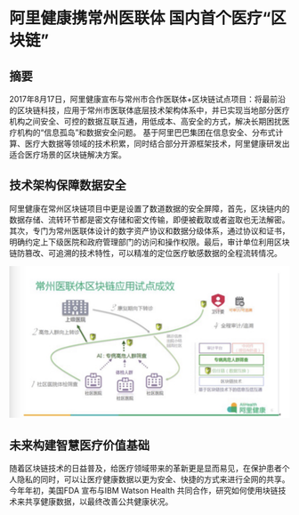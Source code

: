 # 阿里健康携常州医联体 国内首个医疗“区块链”
## 摘要
2017年8月17日，阿里健康宣布与常州市合作医联体+区块链试点项目：将最前沿的区块链科技，应用于常州市医联体底层技术架构体系中，并已实现当地部分医疗机构之间安全、可控的数据互联互通，用低成本、高安全的方式，解决长期困扰医疗机构的“信息孤岛”和数据安全问题。
基于阿里巴巴集团在信息安全、分布式计算、医疗大数据等领域的技术积累，同时结合部分开源框架技术，阿里健康研发出适合医疗场景的区块链解决方案。

## 技术架构保障数据安全
阿里健康在常州区块链项目中更是设置了数道数据的安全屏障，首先，区块链内的数据存储、流转环节都是密文存储和密文传输，即便被截取或者盗取也无法解密。其次，专门为常州医联体设计的数字资产协议和数据分级体系，通过协议和证书，明确约定上下级医院和政府管理部门的访问和操作权限。最后，审计单位利用区块链防篡改、可追溯的技术特性，可以精准的定位医疗敏感数据的全程流转情况。

![常州医联体区块链](media/阿里健康区块链-常州医联体区块链.jpg)


## 未来构建智慧医疗价值基础
随着区块链技术的日益普及，给医疗领域带来的革新更是显而易见，在保护患者个人隐私的同时，可以让医疗健康数据以更为安全、快捷的方式来进行全网的共享。今年年初，美国FDA 宣布与IBM Watson Health 共同合作，研究如何使用块链技术来共享健康数据，以最终改善公共健康状况。


